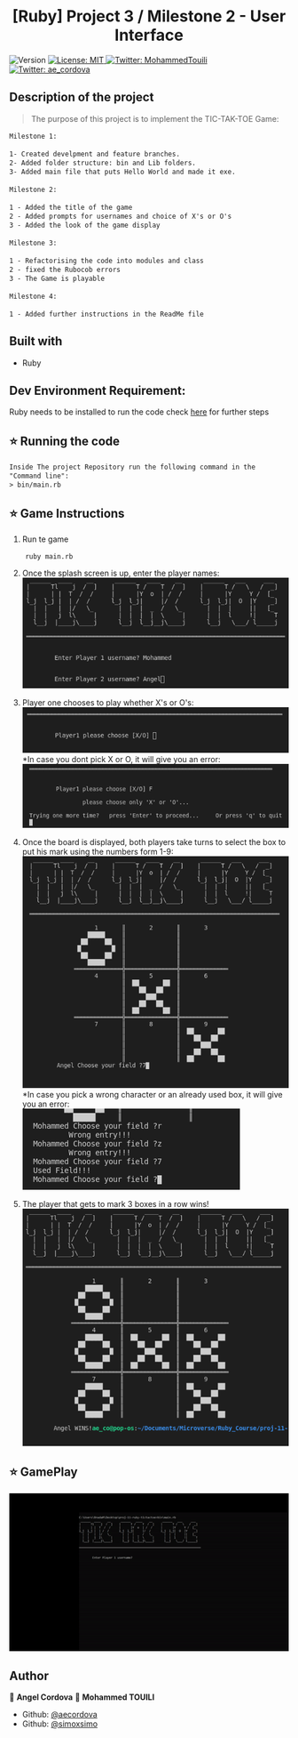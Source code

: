 <h1 align="center">[Ruby] Project 3 / Milestone 2 - User Interface </h1>
<p>
  <img alt="Version" src="https://img.shields.io/badge/version-0.0.1-blue.svg?cacheSeconds=2592000" />
  <a href="#" target="_blank">
    <img alt="License: MIT " src="https://img.shields.io/badge/License-MIT -yellow.svg" />
  </a>
  <a href="https://twitter.com/MohammedTouili " target="_blank">
    <img alt="Twitter: MohammedTouili " src="https://img.shields.io/twitter/follow/MohammedTouili .svg?style=social" />
  </a>
  <a href="https://twitter.com/ae_cordova" target="_blank">
    <img alt="Twitter: ae_cordova " src="https://img.shields.io/twitter/follow/ae_cordova .svg?style=social" />
  </a>
</p>


## Description of the project 

>The purpose of this project is to implement the TIC-TAK-TOE Game:

```
Milestone 1:

1- Created develpment and feature branches.
2- Added folder structure: bin and Lib folders.
3- Added main file that puts Hello World and made it exe.

Milestone 2:

1 - Added the title of the game
2 - Added prompts for usernames and choice of X's or O's
3 - Added the look of the game display

Milestone 3:

1 - Refactorising the code into modules and class
2 - fixed the Rubocob errors
3 - The Game is playable

Milestone 4:

1 - Added further instructions in the ReadMe file

```

## Built with
<ul>
  <li>Ruby</li>
</ul>

## Dev Environment Requirement:
Ruby needs to be installed to run the code check [here](https://www.ruby-lang.org/en/documentation/installation/) for further steps

## ⭐️ Running the code
```
Inside The project Repository run the following command in the "Command line":
> bin/main.rb
```
## ⭐️ Game Instructions

1. Run te game 
```
    ruby main.rb
```
2. Once the splash screen is up, enter the player names:  
  ![img](img/img1.png)

3. Player one chooses to play whether X's or O's:  
  ![img](img/img2.png)  
  *In case you dont pick X or O, it will give you an error:  
  ![img](img/img6_error.png)

4. Once the board is displayed, both players take turns to select the box to put his mark using the numbers form 1-9:  
  ![img](img/img4.png)  
    *In case you pick a wrong character or an already used box, it will give you an error:  
  ![img](img/img7_error2.png)



5. The player that gets to mark 3 boxes in a row wins!  
    ![img](img/img5.png)

## ⭐️ GamePlay
  ![gameplay](img/gameplay.gif)



## Author

👤 **Angel Cordova** 
👤 **Mohammed TOUILI**

* Github: [@aecordova](https://github.com/https:\/\/github.com\/aecordova)  
* Github: [@simoxsimo](https://github.com/https:\/\/github.com\/simoxsimo)
